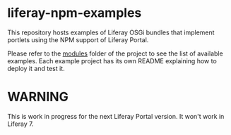 # liferay-npm-examples

This repository hosts examples of Liferay OSGi bundles that implement portlets
using the NPM support of Liferay Portal.

Please refer to the [modules](https://github.com/izaera/liferay-npm-examples/tree/master/modules)
folder of the project to see the list of available examples. Each example project has its own README explaining how to deploy it and test it.

# WARNING

This is work in progress for the next Liferay Portal version. It won't work in Liferay 7.
